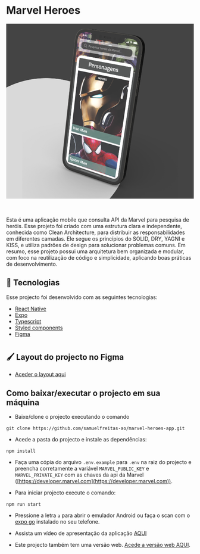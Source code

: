 # Marvel Heroes

<center>
<img src="./.github/preview.png" align="center">
</center>
<br />
<br />

Esta é uma aplicação mobile que consulta API da Marvel para pesquisa de heróis. Esse projeto foi criado com uma estrutura clara e independente, conhecida como Clean Architecture, para distribuir as responsabilidades em diferentes camadas. Ele segue os princípios do SOLID, DRY, YAGNI e KISS, e utiliza padrões de design para solucionar problemas comuns. Em resumo, esse projeto possui uma arquitetura bem organizada e modular, com foco na reutilização de código e simplicidade, aplicando boas práticas de desenvolvimento.

## 🚀 Tecnologias

Esse projecto foi desenvolvido com as seguintes tecnologias:

- [React Native](https://reactnative.dev)
- [Expo](https://expo.dev)
- [Typescript](https://www.typescriptlang.org/)
- [Styled components](https://styled-components.com/)
- [Figma](https://www.figma.com/)

#

## 🖌️ Layout do projecto no Figma

- [Aceder o layout aqui](https://www.figma.com/file/pCC3rcX8rC7y2I0s7LT9WN/Marvel-heroes?type=design&node-id=43-2&mode=design&t=uLTbevAOUeRKUorL-0)

## Como baixar/executar o projecto em sua máquina

- Baixe/clone o projecto executando o comando

```
git clone https://github.com/samuelfreitas-ao/marvel-heroes-app.git
```

- Acede a pasta do projecto e instale as dependências:

```
npm install
```

- Faça uma cópia do arquivo `.env.example` para `.env` na raiz do projecto e preencha corretamente a variável `MARVEL_PUBLIC_KEY` e `MARVEL_PRIVATE_KEY` com as chaves da api da Marvel ([https://developer.marvel.com](https://developer.marvel.com)).

- Para iniciar projecto execute o comando:

```
npm run start
```

- Pressione a letra `a` para abrir o emulador Android ou faça o scan com o [expo go](https://expo.dev/client) instalado no seu telefone.

- Assista um vídeo de apresentação da aplicação [AQUI](https://www.youtube.com/watch?v=BuReQqqJrAU&list=PLJY7IUcMI3fyDyBQ5HVwcRYM88uMeIO0W)

- Este projecto também tem uma versão web. [Acede a versão web AQUI](https://github.com/samuelfreitas-ao/marvel-heroes-web).
